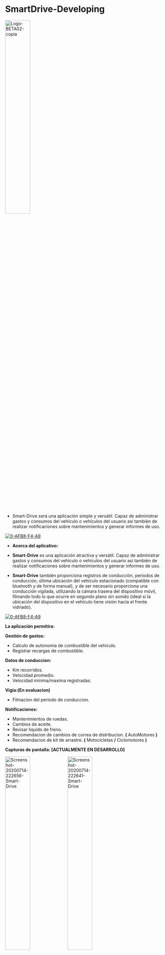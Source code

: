 # SmartDrive-Developing

<a href="https://www.linkedin.com/in/acostasimon"><img src="https://i.ibb.co/xqKfjY1/Logo-BETA02-copia.png" alt="Logo-BETA02-copia" width="40%" height="40%" align="center" border="0"></a><br /><a target='_blank' href='linkedin.com/in/acostasimon'></a><br/>

- Smart-Drive será una aplicación simple y versátil. Capaz de administrar gastos y consumos del vehículo o vehículos del usuario así también de realizar notificaciones sobre mantenimientos y generar informes de uso.

<a href="https://www.linkedin.com/in/acostasimon"><img src="https://i.ibb.co/rFV3Mpv/0-AFB8-F4-A9.png" alt="0-AFB8-F4-A9" border="0"></a>

- **Acerca del aplicativo:**

- **Smart-Drive** es una aplicación atractiva y versátil. Capaz de administrar gastos y consumos del vehículo o vehículos del usuario así también de realizar notificaciones sobre mantenimientos y generar informes de uso.

- **Smart-Drive** también proporciona registros de conducción, periodos de conducción, última ubicación del vehículo estacionado (compatible con bluetooth y de forma manual), y de ser necesario proporciona una conducción vigilada, utilizando la cámara trasera del dispositivo móvil, filmando todo lo que ocurre en segundo plano sin sonido (ideal si la ubicación del dispositivo en el vehículo tiene visión hacia el frente vidriado).

<a href="https://www.linkedin.com/in/acostasimon"><img src="https://i.ibb.co/rFV3Mpv/0-AFB8-F4-A9.png" alt="0-AFB8-F4-A9" border="0"></a>

**La aplicación permitira:**

**Gestión de gastos:**
- Calculo de autonomia de combustible del vehiculo.
- Registrar recargas de combustible.

**Datos de conduccion:**
- Km recorridos.
- Velocidad promedio.
- Velocidad minima/maxima registradas.

**Vigia:(En evaluacion)**
- Filmacion del periodo de conduccion.

**Notificaciones:**
- Mantenimientos de ruedas.
- Cambios de aceite.
- Revisar liquido de freno.
- Recomendacion de cambios de correa de distribucion. **(** AutoMotores **)**
- Recomendacion de kit de arrastre. **(** Motocicletas **/** Ciclomotores **)**

**Capturas de pantalla: [ACTUALMENTE EN DESARROLLO]**

<a href="https://www.linkedin.com/in/acostasimon"><img src="https://i.ibb.co/2ZWfSsm/Screenshot-20200714-222656-Smart-Drive.jpg" width="40%" height="40%" alt="Screenshot-20200714-222656-Smart-Drive" border="0"></a><a href="https://www.linkedin.com/in/acostasimon"><img src="https://i.ibb.co/tZBS710/Screenshot-20200714-222641-Smart-Drive.jpg" width="40%" height="40%" alt="Screenshot-20200714-222641-Smart-Drive" border="0"></a><a href="https://www.linkedin.com/in/acostasimon"><img src="https://i.ibb.co/gvHPvqm/Screenshot-20200714-222623-Smart-Drive.jpg" width="40%" height="40%" alt="Screenshot-20200714-222623-Smart-Drive" border="0"></a><br /><a target='_blank' href="https://www.linkedin.com/in/acostasimon"></a><a href="https://www.linkedin.com/in/acostasimon" target="_blank"><img src="https://fotos.subefotos.com/8d53aa72d45abec99785818690bd2589o.jpg" width="40%" height="40%" /></a>
